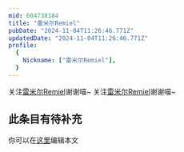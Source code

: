 ```yaml
---
mid: 604738184
title: "雷米尔Remiel"
pubDate: "2024-11-04T11:26:46.771Z"
updatedDate: "2024-11-04T11:26:46.771Z"
profile:
  {
    Nickname: ["雷米尔Remiel"],
  }
---
```


关注[雷米尔Remiel](https://space.bilibili.com/604738184)谢谢喵~ 关注[雷米尔Remiel](https://space.bilibili.com/604738184)谢谢喵~

## 此条目有待补充
你可以在[这里](https://github.com/Yuhanawa/VTuber.ICU-Content/edit/master/v/雷米尔Remiel/index.md)编辑本文
